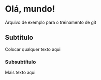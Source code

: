 # Olá, mundo!

Arquivo de exemplo para o treinamento de git

## Subtítulo

Colocar qualquer texto aqui

### Subsubtítulo

Mais texto aqui